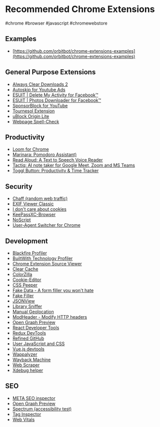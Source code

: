 Recommended Chrome Extensions
===

#chrome #browser #javascript #chromewebstore

Examples
---

- [https://github.com/orbitbot/chrome-extensions-examples](https://github.com/orbitbot/chrome-extensions-examples)

General Purpose Extensions
---

- [Always Clear Downloads 2](https://chromewebstore.google.com/detail/always-clear-downloads-2/jcajchndfkmnaefkhoaoiagemplbfffn)
- [Autoskip for Youtube Ads](https://chromewebstore.google.com/detail/autoskip-for-youtube-ads/hmbnhhcgiecenbbkgdoaoafjpeaboine)
- [ESUIT | Delete My Activity for Facebook™](https://chromewebstore.google.com/detail/esuit-delete-my-activity/pehigcimajndnpmoeocbhlhljodmlbgb)
- [ESUIT | Photos Downloader for Facebook™](https://chromewebstore.google.com/detail/esuit-photos-downloader-f/djlgfdiljlmbcfimhkeenolnndblfmoo)
- [SponsorBlock for YouTube](https://chromewebstore.google.com/detail/sponsorblock-for-youtube/mnjggcdmjocbbbhaepdhchncahnbgone)
- [Tournesol Extension](https://chromewebstore.google.com/detail/tournesol-extension/nidimbejmadpggdgooppinedbggeacla)
- [uBlock Origin Lite](https://chromewebstore.google.com/detail/ublock-origin-lite/ddkjiahejlhfcafbddmgiahcphecmpfh)
- [Webpage Spell-Check](https://chromewebstore.google.com/detail/webpage-spell-check/mgdhaoimpabdhmacaclbbjddhngchjik)

Productivity
---

- [Loom for Chrome](https://chromewebstore.google.com/detail/loom-for-chrome/liecbddmkiiihnedobmlmillhodjkdmb)
- [Marinara: Pomodoro Assistant)](https://chromewebstore.google.com/detail/marinara-pomodoro%C2%AE-assist/lojgmehidjdhhbmpjfamhpkpodfcodef)
- [Read Aloud: A Text to Speech Voice Reader](https://chromewebstore.google.com/detail/read-aloud-a-text-to-spee/hdhinadidafjejdhmfkjgnolgimiaplp)
- [Tactiq: AI note taker for Google Meet, Zoom and MS Teams](https://chromewebstore.google.com/detail/tactiq-ai-note-taker-for/fggkaccpbmombhnjkjokndojfgagejfb)
- [Toggl Button: Productivity & Time Tracker](https://chromewebstore.google.com/detail/toggl-button-productivity/oejgccbfbmkkpaidnkphaiaecficdnfn)

Security
---

- [Chaff (random web traffic)](https://chromewebstore.google.com/detail/chaff/jgjhamliocfhehbocekgcddfjpgdjnje)
- [EXIF Viewer Classic](https://chromewebstore.google.com/detail/exif-viewer-classic/nafpfdcmppffipmhcpkbplhkoiekndck)
- [I don't care about cookies](https://chromewebstore.google.com/detail/i-dont-care-about-cookies/fihnjjcciajhdojfnbdddfaoknhalnja)
- [KeePassXC-Browser](https://chrome.google.com/webstore/detail/keepassxc-browser/oboonakemofpalcgghocfoadofidjkkk)
- [NoScript](https://chromewebstore.google.com/detail/noscript/doojmbjmlfjjnbmnoijecmcbfeoakpjm)
- [User-Agent Switcher for Chrome](https://chromewebstore.google.com/detail/user-agent-switcher-for-c/djflhoibgkdhkhhcedjiklpkjnoahfmg)

Development
---

- [Blackfire Profiler](https://chromewebstore.google.com/detail/blackfire-profiler/miefikpgahefdbcgoiicnmpbeeomffld)
- [BuiltWith Technology Profiler](https://chromewebstore.google.com/detail/builtwith-technology-prof/dapjbgnjinbpoindlpdmhochffioedbn)
- [Chrome Extension Source Viewer](https://chromewebstore.google.com/detail/chrome-extension-source-v/jifpbeccnghkjeaalbbjmodiffmgedin)
- [Clear Cache](https://chromewebstore.google.com/detail/clear-cache/cppjkneekbjaeellbfkmgnhonkkjfpdn)
- [ColorZilla](https://chromewebstore.google.com/detail/colorzilla/bhlhnicpbhignbdhedgjhgdocnmhomnp)
- [Cookie-Editor](https://chromewebstore.google.com/detail/cookie-editor/hlkenndednhfkekhgcdicdfddnkalmdm)
- [CSS Peeper](https://chromewebstore.google.com/detail/css-peeper/mbnbehikldjhnfehhnaidhjhoofhpehk)
- [Fake Data - A form filler you won't hate](https://chromewebstore.google.com/detail/fake-data-a-form-filler-y/gchcfdihakkhjgfmokemfeembfokkajj)
- [Fake Filler](https://chromewebstore.google.com/detail/fake-filler/bnjjngeaknajbdcgpfkgnonkmififhfo)
- [JSONView](https://chromewebstore.google.com/detail/jsonview/chklaanhfefbnpoihckbnefhakgolnmc)
- [Library Sniffer](https://chromewebstore.google.com/detail/library-sniffer/fhhdlnnepfjhlhilgmeepgkhjmhhhjkh)
- [Manual Geolocation](https://chromewebstore.google.com/detail/manual-geolocation/jpiefjlgcjmciajdcinaejedejjfjgki)
- [ModHeader - Modify HTTP headers](https://chromewebstore.google.com/detail/modheader-modify-http-hea/idgpnmonknjnojddfkpgkljpfnnfcklj)
- [Open Graph Preview](https://chromewebstore.google.com/detail/open-graph-preview/ehaigphokkgebnmdiicabhjhddkaekgh)
- [React Developer Tools](https://chromewebstore.google.com/detail/react-developer-tools/fmkadmapgofadopljbjfkapdkoienihi)
- [Redux DevTools](https://chromewebstore.google.com/detail/redux-devtools/lmhkpmbekcpmknklioeibfkpmmfibljd)
- [Refined GitHub](https://chromewebstore.google.com/detail/refined-github/hlepfoohegkhhmjieoechaddaejaokhf)
- [User JavaScript and CSS](https://chromewebstore.google.com/detail/user-javascript-and-css/nbhcbdghjpllgmfilhnhkllmkecfmpld)
- [Vue.js devtools](https://chromewebstore.google.com/detail/vuejs-devtools/nhdogjmejiglipccpnnnanhbledajbpd)
- [Wappalyzer](https://chromewebstore.google.com/detail/wappalyzer/gppongmhjkpfnbhagpmjfkannfbllamg)
- [Wayback Machine](https://chromewebstore.google.com/detail/wayback-machine/fpnmgdkabkmnadcjpehmlllkndpkmiak)
- [Web Scraper](https://chromewebstore.google.com/detail/web-scraper/jnhgnonknehpejjnehehllkliplmbmhn)
- [Xdebug helper](https://chromewebstore.google.com/detail/xdebug-helper/eadndfjplgieldjbigjakmdgkmoaaaoc)

SEO
---

- [META SEO inspector](https://chromewebstore.google.com/detail/meta-seo-inspector/ibkclpciafdglkjkcibmohobjkcfkaef)
- [Open Graph Preview](https://chromewebstore.google.com/detail/open-graph-preview/ehaigphokkgebnmdiicabhjhddkaekgh)
- [Spectrum (accessibility test)](https://chromewebstore.google.com/detail/spectrum/ofclemegkcmilinpcimpjkfhjfgmhieb)
- [Tag Inspector](https://chromewebstore.google.com/detail/tag-inspector/lhkojfnpphbdlnnlefnhdabojeafekeb)
- [Web Vitals](https://chromewebstore.google.com/detail/web-vitals/ahfhijdlegdabablpippeagghigmibma)
